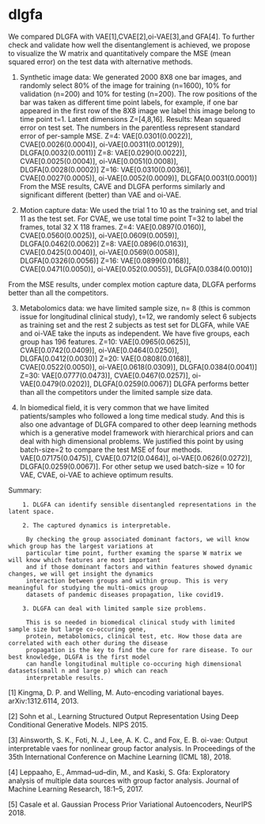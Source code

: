 # dlgfa

We compared DLGFA with VAE[1],CVAE[2],oi-VAE[3],and GFA[4]. To further check and validate how well the disentanglement is achieved, we propose to visualize the W matrix and quantitatively compare the MSE (mean squared error) on the test data with alternative methods. 

1. Synthetic image data: We generated 2000 8X8 one bar images, and randomly select 80% of the image for training (n=1600), 10% for validation (n=200) and 10% for testing (n=200). The row positions of the bar was taken as different time point labels, for example, if one bar appeared in the first row of the 8X8 image we label this image belong to time point t=1. Latent dimensions Z=[4,8,16].
Results: Mean squared error on test set. The numbers in the parentless represent standard error of per-sample MSE. Z=4: VAE[0.0301(0.0022)], CVAE[0.0026(0.0004)], oi-VAE[0.00311(0.00129)], DLGFA[0.0032(0.0011)] 
Z=8: VAE[0.0290(0.0022)], CVAE[0.0025(0.0004)], oi-VAE[0.0051(0.0008)], DLGFA[0.0028(0.0002)] 
Z=16: VAE[0.0310(0.0036)], CVAE[0.0027(0.0005)], oi-VAE[0.0052(0.0009)], DLGFA[0.0031(0.0001)]
From the MSE results, CAVE and DLGFA performs similarly and significant different (better) than VAE and oi-VAE.

2. Motion capture data: We used the trial 1 to 10 as the training set, and trial 11 as the test set.  For CVAE, we use total time point T=32 to label the frames, total 32 X 118 frames.
Z=4: VAE[0.0897(0.0160)], CVAE[0.0560(0.0025)], oi-VAE[0.0609(0.0059)], DLGFA[0.0462(0.0062)] 
Z=8: VAE[0.0896(0.0163)], CVAE[0.0425(0.0040)], oi-VAE[0.0569(0.0058)], DLGFA[0.0326(0.0056)] 
Z=16: VAE[0.0899(0.0168)], CVAE[0.0471(0.0050)], oi-VAE[0.052(0.0055)], DLGFA[0.0384(0.0010)]

From the MSE results, under complex motion capture data, DLGFA performs better than all the competitors. 

3. Metabolomics data:  we have limited sample size, n= 8 (this is common issue for longitudinal clinical study), t=12, we randomly select 6 subjects as training set and the rest 2 subjects as test set for DLGFA, while VAE and oi-VAE take the inputs as independent.  We have five groups, each group has 196 features.
Z=10: VAE[0.0965(0.0625)], CVAE[0.0742(0.0409)], oi-VAE[0.0464(0.0250)], DLGFA[0.0412(0.0030)] 
Z=20: VAE[0.0808(0.0168)], CVAE[0.0522(0.0050)], oi-VAE[0.0618(0.0309)], DLGFA[0.0384(0.0041)]
Z=30: VAE[0.0777(0.0473)], CVAE[0.0467(0.0257)], oi-VAE[0.0479(0.0202)], DLGFA[0.0259(0.0067)] 
DLGFA performs better than all the competitors under the limited sample size data.

4. In biomedical field, it is very common that we have limited patients/samples who followed a long time medical study. And this is also one advantage of DLGFA  compared to other deep learning methods which is a generative model framework with hierarchical priors and can deal with high dimensional problems. We justified this point by using batch-size=2 to compare the test MSE of four methods. 
VAE[0.07175(0.0475)], CVAE[0.0712(0.0464)], oi-VAE[0.0626(0.0272)], DLGFA[0.0259(0.0067)]. For other setup we used batch-size = 10 for VAE, CVAE, oi-VAE to achieve optimum results.

Summary: 
        
        1. DLGFA can identify sensible disentangled representations in the latent space.
        
        2. The captured dynamics is interpretable.
         
         By checking the group associated dominant factors, we will know which group has the largest variations at  
         particular time point, further examing the sparse W matrix we will know which features are most important  
         and if those dominant factors and within features showed dynamic changes, we will get insight the dynamics  
         interaction between groups and within group. This is very meaningful for studying the multi-omics group 
         datasets of pandemic diseases propagation, like covid19.
         
        3. DLGFA can deal with limited sample size problems.
         
         This is so needed in biomedical clinical study with limited sample size but large co-occuring gene,  
         protein, metabolomics, clinical test, etc. How those data are correlated with each other during the disease 
         propagation is the key to find the cure for rare disease. To our best knowledge, DLGFA is the first model 
         can handle longitudinal multiple co-occuring high dimensional datasets(small n and large p) which can reach 
         interpretable results. 





[1] Kingma, D. P. and Welling, M. Auto-encoding variational bayes. arXiv:1312.6114, 2013.

[2] Sohn et al., Learning Structured Output Representation Using Deep Conditional Generative Models. NIPS 2015.

[3] Ainsworth, S. K., Foti, N. J., Lee, A. K. C., and Fox, E. B. oi-vae: Output interpretable vaes for nonlinear group factor analysis. In Proceedings of the 35th International Conference on Machine Learning (ICML 18), 2018.

[4] Leppaaho, E., Ammad–ud–din, M., and Kaski, S. Gfa: Exploratory analysis of multiple data sources with group
factor analysis. Journal of Machine Learning Research, 18:1–5, 2017.

[5] Casale et al. Gaussian Process Prior Variational Autoencoders, NeurIPS 2018.
